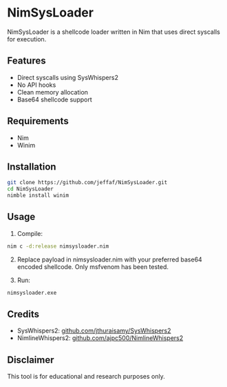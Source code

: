 # NimSysLoader

NimSysLoader is a shellcode loader written in Nim that uses direct syscalls for execution.

## Features
- Direct syscalls using SysWhispers2
- No API hooks
- Clean memory allocation
- Base64 shellcode support

## Requirements
- Nim
- Winim

## Installation
```bash
git clone https://github.com/jeffaf/NimSysLoader.git
cd NimSysLoader
nimble install winim
```

## Usage
1. Compile:
```bash
nim c -d:release nimsysloader.nim
```
2. Replace payload in nimsysloader.nim with your preferred base64 encoded shellcode. Only msfvenom has been tested. 

3. Run:
```bash
nimsysloader.exe
```

## Credits
- SysWhispers2: [github.com/jthuraisamy/SysWhispers2](https://github.com/jthuraisamy/SysWhispers2)
- NimlineWhispers2: [github.com/ajpc500/NimlineWhispers2](https://github.com/ajpc500/NimlineWhispers2)

## Disclaimer
This tool is for educational and research purposes only.